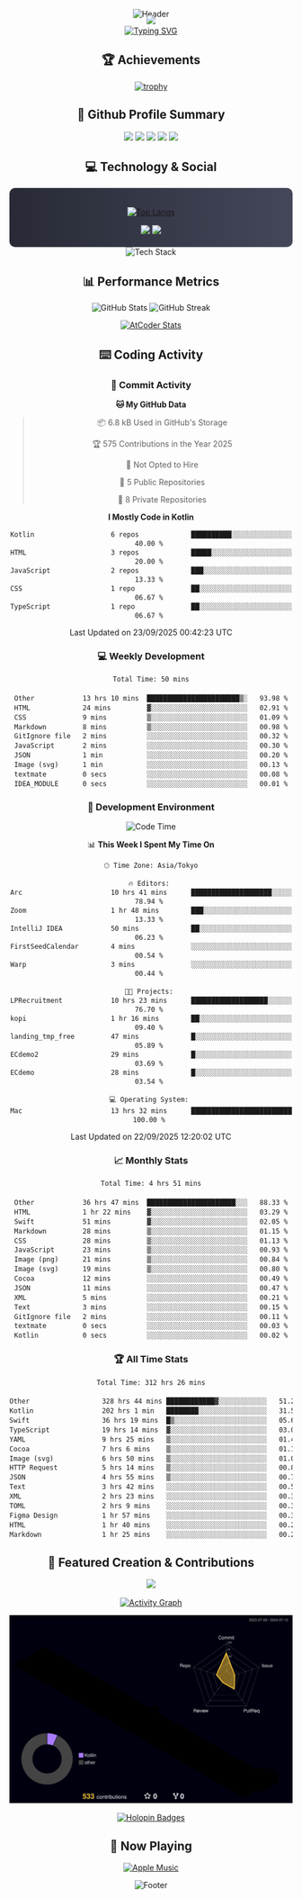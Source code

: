 <div align="center">
  
![Header](https://capsule-render.vercel.app/api?type=waving&color=gradient&customColorList=12&height=300&section=header&text=Welcome%20to%20Batapii's%20Universe&fontSize=50&animation=fadeIn&fontAlignY=40&desc=Android%20Developer%20|%20Kotlin%20LOVE%20)

<div style="margin-top: -20px;">
  <img src="https://readme-typing-svg.herokuapp.com/?lines=Crafting+Android+Experiences;Building+Tomorrow's+Apps+Today;Always+Learning,+Always+Growing&font=Fira%20Code&center=true&width=440&height=45&color=f75c7e&vCenter=true&size=22&pause=1000">
</div>

<a href="https://git.io/typing-svg">
  <img src="https://readme-typing-svg.demolab.com?font=Fira+Code&weight=600&size=28&duration=4000&pause=1000&center=true&vCenter=true&width=800&lines=Hey+there!+I'm+Batapii+%F0%9F%91%8B;Android+Developer+from+Japan+%F0%9F%87%AF%F0%9F%87%B5" alt="Typing SVG" />
</a>

## 🏆 Achievements

[![trophy](https://github-profile-trophy.vercel.app/?username=batapii&theme=onestar&no-frame=true&no-bg=true&column=8&rank=SECRET,SSS,SS,S,AAA,AA,A,B,C,?&margin-w=10&margin-h=10)](https://github.com/ryo-ma/github-profile-trophy)

## 🎯 Github Profile Summary

<div align="center">
  <img src="http://github-profile-summary-cards.vercel.app/api/cards/profile-details?username=batapii&theme=radical" />
  <img src="http://github-profile-summary-cards.vercel.app/api/cards/repos-per-language?username=batapii&theme=radical" />
  <img src="http://github-profile-summary-cards.vercel.app/api/cards/most-commit-language?username=batapii&theme=radical" />
  <img src="http://github-profile-summary-cards.vercel.app/api/cards/stats?username=batapii&theme=radical" />
  <img src="http://github-profile-summary-cards.vercel.app/api/cards/productive-time?username=batapii&theme=radical" />
</div>

## 💻 Technology & Social

<div align="center" style="background: linear-gradient(to right, #282A36, #44475A); padding: 20px; border-radius: 10px;">

[![Top Langs](https://github-readme-stats.vercel.app/api/top-langs/?username=batapii
)](https://github.com/anuraghazra/github-readme-stats)

<div style="margin-top: 15px">
<a href="https://github.com/batapii"><img src="https://img.shields.io/github/followers/batapii?style=for-the-badge&logo=github&label=Follow&color=ff6e96&labelColor=282A36"/></a>
<a href="https://twitter.com/batapii3939"><img src="https://img.shields.io/twitter/follow/batapii?style=for-the-badge&logo=twitter&color=1DA1F2&labelColor=282A36&label= Twitter"/></a>
</div>

</div>

<div align="center">
<img src="https://github-readme-tech-stack.vercel.app/api/cards?title=Tech+Stack&align=center&titleAlign=center&fontSize=20&lineHeight=10&lineCount=4&theme=github_dark&width=800&bg=%230D1117&badge=%23161B22&border=%2321262D&titleColor=%2358A6FF&line1=kotlin%2Ckotlin%2C0095D5%3Bandroid%2Candroid%2C00ff00%3Bjetpackcompose%2Cjetpack%2C4285F4%3B&line2=swift%2Cswift%2CFA7343%3Bfirebase%2Cfirebase%2CFFCA28%3Bgithub%2Cgithub%2C181717%3B&line3=typescript%2Ctypescript%2C3178C6%3Bgraphql%2Cgraphql%2CE10098%3Bsupabase%2Csupabase%2C3FCF8E%3B&line4=gradle%2Cgradle%2C02303A%3Bgitkraken%2Cgitkraken%2C179287%3Bpostman%2Cpostman%2CFF6C37%3B" alt="Tech Stack" />
</div>



## 📊 Performance Metrics

<div align="center">

![GitHub Stats](https://github-readme-stats.vercel.app/api?username=batapii&show_icons=true&theme=radical&hide_border=true&bg_color=0D1117)
![GitHub Streak](https://github-readme-streak-stats.herokuapp.com/?user=batapii&theme=radical&hide_border=true&background=0D1117)

[![AtCoder Stats](https://atcoder-readme-stats.vercel.app/stats/batapii3939?theme=dark&show_history=5&width=495)](https://github.com/iwbc-mzk/atcoder-readme-stats)

</div>

## ⌨️ Coding Activity

### 🌟 Commit Activity
<!--START_SECTION:commit-stats-->
**🐱 My GitHub Data** 

> 📦 6.8 kB Used in GitHub's Storage 
 > 
> 🏆 575 Contributions in the Year 2025
 > 
> 🚫 Not Opted to Hire
 > 
> 📜 5 Public Repositories 
 > 
> 🔑 8 Private Repositories 
 > 
**I Mostly Code in Kotlin** 

```text
Kotlin                   6 repos             ██████████░░░░░░░░░░░░░░░   40.00 % 
HTML                     3 repos             █████░░░░░░░░░░░░░░░░░░░░   20.00 % 
JavaScript               2 repos             ███░░░░░░░░░░░░░░░░░░░░░░   13.33 % 
CSS                      1 repo              ██░░░░░░░░░░░░░░░░░░░░░░░   06.67 % 
TypeScript               1 repo              ██░░░░░░░░░░░░░░░░░░░░░░░   06.67 % 
```




 Last Updated on 23/09/2025 00:42:23 UTC
<!--END_SECTION:commit-stats-->

### 💻 Weekly Development
<!--START_SECTION:wakatime-->

```txt
Total Time: 50 mins

Other            13 hrs 10 mins  ███████████████████████▒░   93.98 %
HTML             24 mins         ▓░░░░░░░░░░░░░░░░░░░░░░░░   02.91 %
CSS              9 mins          ▒░░░░░░░░░░░░░░░░░░░░░░░░   01.09 %
Markdown         8 mins          ▒░░░░░░░░░░░░░░░░░░░░░░░░   00.98 %
GitIgnore file   2 mins          ░░░░░░░░░░░░░░░░░░░░░░░░░   00.32 %
JavaScript       2 mins          ░░░░░░░░░░░░░░░░░░░░░░░░░   00.30 %
JSON             1 min           ░░░░░░░░░░░░░░░░░░░░░░░░░   00.20 %
Image (svg)      1 min           ░░░░░░░░░░░░░░░░░░░░░░░░░   00.13 %
textmate         0 secs          ░░░░░░░░░░░░░░░░░░░░░░░░░   00.08 %
IDEA_MODULE      0 secs          ░░░░░░░░░░░░░░░░░░░░░░░░░   00.01 %
```

<!--END_SECTION:wakatime-->

### 🔨 Development Environment
<!--START_SECTION:dev-stats-->
![Code Time](http://img.shields.io/badge/Code%20Time-641%20hrs%2039%20mins-blue)

📊 **This Week I Spent My Time On** 

```text
🕑︎ Time Zone: Asia/Tokyo

🔥 Editors: 
Arc                      10 hrs 41 mins      ████████████████████░░░░░   78.94 % 
Zoom                     1 hr 48 mins        ███░░░░░░░░░░░░░░░░░░░░░░   13.33 % 
IntelliJ IDEA            50 mins             ██░░░░░░░░░░░░░░░░░░░░░░░   06.23 % 
FirstSeedCalendar        4 mins              ░░░░░░░░░░░░░░░░░░░░░░░░░   00.54 % 
Warp                     3 mins              ░░░░░░░░░░░░░░░░░░░░░░░░░   00.44 % 

🐱‍💻 Projects: 
LPRecruitment            10 hrs 23 mins      ███████████████████░░░░░░   76.70 % 
kopi                     1 hr 16 mins        ██░░░░░░░░░░░░░░░░░░░░░░░   09.40 % 
landing_tmp_free         47 mins             █░░░░░░░░░░░░░░░░░░░░░░░░   05.89 % 
ECdemo2                  29 mins             █░░░░░░░░░░░░░░░░░░░░░░░░   03.69 % 
ECdemo                   28 mins             █░░░░░░░░░░░░░░░░░░░░░░░░   03.54 % 

💻 Operating System: 
Mac                      13 hrs 32 mins      █████████████████████████   100.00 % 
```


 Last Updated on 22/09/2025 12:20:02 UTC
<!--END_SECTION:dev-stats-->

### 📈 Monthly Stats
<!--START_SECTION:wakamonth-->

```txt
Total Time: 4 hrs 51 mins

Other            36 hrs 47 mins  ██████████████████████░░░   88.33 %
HTML             1 hr 22 mins    ▓░░░░░░░░░░░░░░░░░░░░░░░░   03.29 %
Swift            51 mins         ▓░░░░░░░░░░░░░░░░░░░░░░░░   02.05 %
Markdown         28 mins         ▒░░░░░░░░░░░░░░░░░░░░░░░░   01.15 %
CSS              28 mins         ▒░░░░░░░░░░░░░░░░░░░░░░░░   01.13 %
JavaScript       23 mins         ▒░░░░░░░░░░░░░░░░░░░░░░░░   00.93 %
Image (png)      21 mins         ▒░░░░░░░░░░░░░░░░░░░░░░░░   00.84 %
Image (svg)      19 mins         ▒░░░░░░░░░░░░░░░░░░░░░░░░   00.80 %
Cocoa            12 mins         ░░░░░░░░░░░░░░░░░░░░░░░░░   00.49 %
JSON             11 mins         ░░░░░░░░░░░░░░░░░░░░░░░░░   00.47 %
XML              5 mins          ░░░░░░░░░░░░░░░░░░░░░░░░░   00.21 %
Text             3 mins          ░░░░░░░░░░░░░░░░░░░░░░░░░   00.15 %
GitIgnore file   2 mins          ░░░░░░░░░░░░░░░░░░░░░░░░░   00.11 %
textmate         0 secs          ░░░░░░░░░░░░░░░░░░░░░░░░░   00.03 %
Kotlin           0 secs          ░░░░░░░░░░░░░░░░░░░░░░░░░   00.02 %
```

<!--END_SECTION:wakamonth-->

### 🏆 All Time Stats
<!--START_SECTION:wakaalltime-->

```txt
Total Time: 312 hrs 26 mins

Other                  328 hrs 44 mins ████████████▓░░░░░░░░░░░░   51.27 %
Kotlin                 202 hrs 1 min   ████████░░░░░░░░░░░░░░░░░   31.51 %
Swift                  36 hrs 19 mins  █▒░░░░░░░░░░░░░░░░░░░░░░░   05.67 %
TypeScript             19 hrs 14 mins  ▓░░░░░░░░░░░░░░░░░░░░░░░░   03.00 %
YAML                   9 hrs 25 mins   ▒░░░░░░░░░░░░░░░░░░░░░░░░   01.47 %
Cocoa                  7 hrs 6 mins    ▒░░░░░░░░░░░░░░░░░░░░░░░░   01.11 %
Image (svg)            6 hrs 50 mins   ▒░░░░░░░░░░░░░░░░░░░░░░░░   01.07 %
HTTP Request           5 hrs 14 mins   ▒░░░░░░░░░░░░░░░░░░░░░░░░   00.82 %
JSON                   4 hrs 55 mins   ▒░░░░░░░░░░░░░░░░░░░░░░░░   00.77 %
Text                   3 hrs 42 mins   ░░░░░░░░░░░░░░░░░░░░░░░░░   00.58 %
XML                    2 hrs 23 mins   ░░░░░░░░░░░░░░░░░░░░░░░░░   00.37 %
TOML                   2 hrs 9 mins    ░░░░░░░░░░░░░░░░░░░░░░░░░   00.34 %
Figma Design           1 hr 57 mins    ░░░░░░░░░░░░░░░░░░░░░░░░░   00.31 %
HTML                   1 hr 40 mins    ░░░░░░░░░░░░░░░░░░░░░░░░░   00.26 %
Markdown               1 hr 25 mins    ░░░░░░░░░░░░░░░░░░░░░░░░░   00.22 %
```

<!--END_SECTION:wakaalltime-->


## 🌟 Featured Creation & Contributions

<div align="center">
  <a href="https://github.com/batapii/ToDoSNS">
    <img src="https://github-readme-stats.vercel.app/api/pin/?username=batapii&repo=ToDoSNS&theme=radical&hide_border=true&bg_color=0D1117" />
  </a>

[![Activity Graph](https://github-readme-activity-graph.vercel.app/graph?username=batapii&custom_title=Contribution%20Graph&hide_border=true&theme=radical&bg_color=0D1117)](https://github.com/ashutosh00710/github-readme-activity-graph)

![3D Contrib](./profile-3d-contrib/profile-night-rainbow.svg)

[![Holopin Badges](https://holopin.me/batapii)](https://holopin.io/@batapii)

</div>

## 🎵 Now Playing

<div align="center">
  
[![Apple Music](https://music-profile.rayriffy.com/theme/dark.svg?uid=001005.6598667d2ffd4a10a4f429edd0ba24c4.1156)](https://github.com/rayriffy/apple-music-github-profile)

</div>

![Footer](https://capsule-render.vercel.app/api?type=waving&color=gradient&customColorList=12&height=100&section=footer)

</div>
